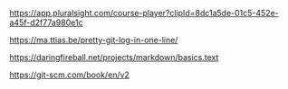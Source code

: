 https://app.pluralsight.com/course-player?clipId=8dc1a5de-01c5-452e-a45f-d2f77a980e1c  

https://ma.ttias.be/pretty-git-log-in-one-line/  

https://daringfireball.net/projects/markdown/basics.text  

https://git-scm.com/book/en/v2
